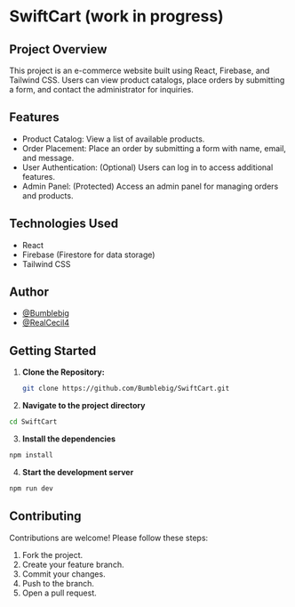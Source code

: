 # SwiftCart (work in progress)

## Project Overview

This project is an e-commerce website built using React, Firebase, and Tailwind CSS. Users can view product catalogs, place orders by submitting a form, and contact the administrator for inquiries.

## Features

- Product Catalog: View a list of available products.
- Order Placement: Place an order by submitting a form with name, email, and message.
- User Authentication: (Optional) Users can log in to access additional features.
- Admin Panel: (Protected) Access an admin panel for managing orders and products.

## Technologies Used

- React
- Firebase (Firestore for data storage)
- Tailwind CSS

## Author

- [@Bumblebig](https://www.github.com/Bumblebig)
- [@RealCecil4](https://twitter.com/RealCecil$)

## Getting Started

1. **Clone the Repository:**

   ```bash
   git clone https://github.com/Bumblebig/SwiftCart.git
   ```

2. **Navigate to the project directory**

```sh
cd SwiftCart
```

3. **Install the dependencies**

```sh
npm install
```

4. **Start the development server**

```sh
npm run dev
```

## Contributing

Contributions are welcome! Please follow these steps:

1. Fork the project.
2. Create your feature branch.
3. Commit your changes.
4. Push to the branch.
5. Open a pull request.
